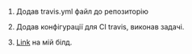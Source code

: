 1. Додав travis.yml файл до репозиторію

2. Додав конфігурації для CI travis, виконав задачі. 

3. [Link](https://travis-ci.org/github/BogdanIsLaugh/Dev_lab) на мій білд.

